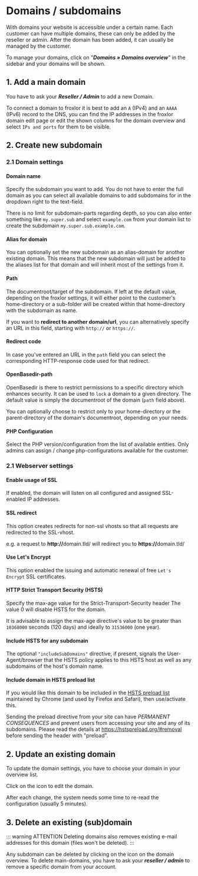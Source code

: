 # Domains / subdomains

With domains your website is accessible under a certain name. Each customer can have multiple domains, these can only be added by the reseller or admin. After the domain has been added, it can usually be managed by the customer. 

To manage your domains, click on "_**Domains » Domains overview**_" in the sidebar and your domains will be shown.

## 1. Add a main domain

You have to ask your _**Reseller / Admin**_ to add a new Domain.

To connect a domain to froxlor it is best to add an `A` (IPv4) and an `AAAA` (IPv6) record to the DNS, you can find the IP addresses in the froxlor domain edit page or edit the shown columns for the domain overview and select `IPs and ports` for them to be visible.

## 2. Create new subdomain

### 2.1 Domain settings

#### Domain name

Specify the subdomain you want to add. You do not have to enter the full domain as you can select all available domains to add subdomains for in the dropdown right to the text-field.

There is no limit for subdomain-parts regarding depth, so you can also enter something like `my.super.sub` and select `example.com` from your domain list to create the subdomain `my.super.sub.example.com`.

#### Alias for domain

You can optionally set the new subdomain as an alias-domain for another existing domain. This means that the new subdomain will just be added to the aliases list for that domain and will inherit most of the settings from it.

#### Path

The documentroot/target of the subdomain. If left at the default value, depending on the froxlor settings, it will either point to the customer's home-directory or a sub-folder will be created within that home-directory with the subdomain as name.

If you want to **redirect to another domain/url**, you can alternatively specify an URL in this field, starting with `http://` or `https://`.

#### Redirect code

In case you've entered an URL in the `path` field you can select the corresponding HTTP-response code used for that redirect.

#### OpenBasedir-path

OpenBasedir is there to restrict permissions to a specific directory which enhances security. It can be used to `lock` a domain to a given directory. The default value is simply the documentroot of the domain (`path` field above).

You can optionally choose to restrict only to your home-directory or the parent-directory of the domain's documentroot, depending on your needs.

#### PHP Configuration

Select the PHP version/configuration from the list of available entities. Only admins can assign / change php-configurations available for the customer.

### 2.1 Webserver settings

#### Enable usage of SSL

If enabled, the domain will listen on all configured and assigned SSL-enabled IP addresses.

#### SSL redirect

This option creates redirects for non-ssl vhosts so that all requests are redirected to the SSL-vhost.

e.g. a request to <b>http://</b>domain.tld/ will redirect you to <b>https://</b>domain.tld/

#### Use Let's Encrypt

This option enabled the issuing and automatic renewal of free `Let's Encrypt` SSL certificates.

#### HTTP Strict Transport Security (HSTS)

Specify the max-age value for the Strict-Transport-Security header
The value 0 will disable HSTS for the domain.

It is advisable to assign the max-age directive's value to be greater than `10368000` seconds (120 days) and ideally to `31536000` (one year).

#### Include HSTS for any subdomain

The optional `"includeSubDomains"` directive, if present, signals the User-Agent/browser that the HSTS policy applies to this HSTS host as well as any subdomains of the host's domain name.

#### Include domain in HSTS preload list

If you would like this domain to be included in the [HSTS preload list](https://hstspreload.org/) maintained by Chrome (and used by Firefox and Safari), then use/activate this.

Sending the preload directive from your site can have _PERMANENT CONSEQUENCES_ and prevent users from accessing your site and any of its subdomains.
Please read the details at https://hstspreload.org/#removal before sending the header with "preload".

## 2. Update an existing domain

To update the domain settings, you have to choose your domain in your overview list.

<UiBrowser :src="('/img/frx_ug_domains_overview.png')" alt="Domain overview"/>

Click on the <i class="fa fa-edit"></i> icon to edit the domain.

<UiBrowser :src="('/img/frx_ug_domains_edit.png')" alt="Edit domain"/>

After each change, the system needs some time to re-read the configuration (usually 5 minutes).

## 3. Delete an existing (sub)domain

::: warning ATTENTION
Deleting domains also removes existing e-mail addresses for this domain (files won't be deleted).
:::

Any subdomain can be deleted by clicking on the <i class="fa fa-trash"></i> icon on the domain overview. To delete main-domains, you have to ask your _**reseller / admin**_ to remove a specific domain from your account.
